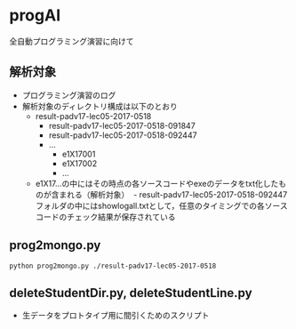 # progAI
全自動プログラミング演習に向けて

## 解析対象
- プログラミング演習のログ
- 解析対象のディレクトリ構成は以下のとおり
  - result-padv17-lec05-2017-0518
    - result-padv17-lec05-2017-0518-091847
    - result-padv17-lec05-2017-0518-092447
    - ...
      - e1X17001
      - e1X17002
      - ...
  - e1X17...の中にはその時点の各ソースコードやexeのデータをtxt化したものが含まれる（解析対象）
  - result-padv17-lec05-2017-0518-092447フォルダの中にはshowlogall.txtとして，任意のタイミングでの各ソースコードのチェック結果が保存されている

## prog2mongo.py

`python prog2mongo.py ./result-padv17-lec05-2017-0518`

## deleteStudentDir.py, deleteStudentLine.py
- 生データをプロトタイプ用に間引くためのスクリプト
